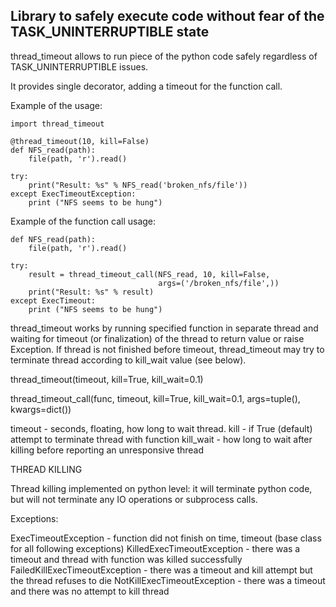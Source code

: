 Library to safely execute code without fear of the TASK\_UNINTERRUPTIBLE state
-----------------------------------------------------------------------------
thread\_timeout allows to run piece of the python code safely regardless 
of TASK\_UNINTERRUPTIBLE issues.

It provides single decorator, adding a timeout for the function call.


Example of the usage:

    import thread_timeout

    @thread_timeout(10, kill=False)
    def NFS_read(path):
        file(path, 'r').read()

    try:
        print("Result: %s" % NFS_read('broken_nfs/file'))
    except ExecTimeoutException:
        print ("NFS seems to be hung")


Example of the function call usage:

    def NFS_read(path):
        file(path, 'r').read()

    try:
        result = thread_timeout_call(NFS_read, 10, kill=False,
                                     args=('/broken_nfs/file',))
        print("Result: %s" % result)
    except ExecTimeout:
        print ("NFS seems to be hung")


thread\_timeout works by running specified function in separate thread and waiting
for timeout (or finalization) of the thread to return value or raise Exception.
If thread is not finished before timeout, thread\_timeout may try to terminate
thread according to kill\_wait value (see below).

thread\_timeout(timeout, kill=True, kill\_wait=0.1)

thread\_timeout\_call(func, timeout, kill=True, kill_wait=0.1,
                    args=tuple(), kwargs=dict())

timeout - seconds, floating, how long to wait thread.
kill - if True (default) attempt to terminate thread with function
kill\_wait - how long to wait after killing before reporting an unresponsive thread 

THREAD KILLING

Thread killing implemented on python level: it will terminate python code, but will not terminate any IO operations or subprocess calls.

Exceptions:

ExecTimeoutException - function did not finish on time, timeout (base class for all following exceptions)
KilledExecTimeoutException - there was a timeout and thread with function was killed successfully
FailedKillExecTimeoutException - there was a timeout and kill attempt but the thread refuses to die
NotKillExecTimeoutException - there was a timeout and there was no attempt to kill thread

